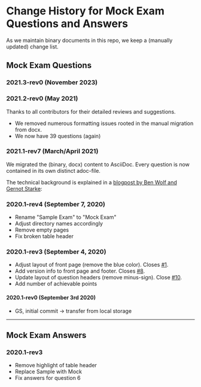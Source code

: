 # Change History for Mock Exam Questions and Answers

As we maintain binary documents in this repo, we keep a (manually updated) change list.

## Mock Exam Questions

### 2021.3-rev0 (November 2023)


### 2021.2-rev0 (May 2021)
Thanks to all contributors for their detailed reviews and suggestions. 

- We removed numerous formatting issues rooted in the manual migration from docx.
- We now have 39 questions (again) 


### 2021.1-rev7 (March/April 2021)
We migrated the (binary, docx) content to AsciiDoc.
Every question is now contained in its own distinct adoc-file.

The technical background is explained in a [blogpost by Ben Wolf and Gernot Starke](https://www.isaqb.org/blog/migrating-the-isaqb-mock-examination-to-asciidoc/):



### 2020.1-rev4 (September 7, 2020)
- Rename "Sample Exam" to "Mock Exam"
- Adjust directory names accordingly
- Remove empty pages
- Fix broken table header

### 2020.1-rev3 (September 4, 2020)
- Adjust layout of front page (remove the blue color). Closes [#1](https://github.com/isaqb-org/examination-foundation/issues/1).
- Add version info to front page and footer. Closes [#8](https://github.com/isaqb-org/examination-foundation/issues/8).
- Update layout of question headers (remove minus-sign). Close [#10](https://github.com/isaqb-org/examination-foundation/issues/10).
- Add number of achievable points

#### 2020.1-rev0 (September 3rd 2020)
- GS, initial commit -> transfer from local storage

- - -

## Mock Exam Answers
### 2020.1-rev3
- Remove highlight of table header
- Replace Sample with Mock
- Fix answers for question 6
